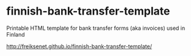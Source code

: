 finnish-bank-transfer-template
==============================

Printable HTML template for bank transfer forms (aka invoices) used in Finland

http://freiksenet.github.io/finnish-bank-transfer-template/
